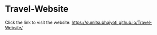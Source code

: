 # Travel-Website

Click the link to visit the website: https://sumitsubhajyoti.github.io/Travel-Website/ 
